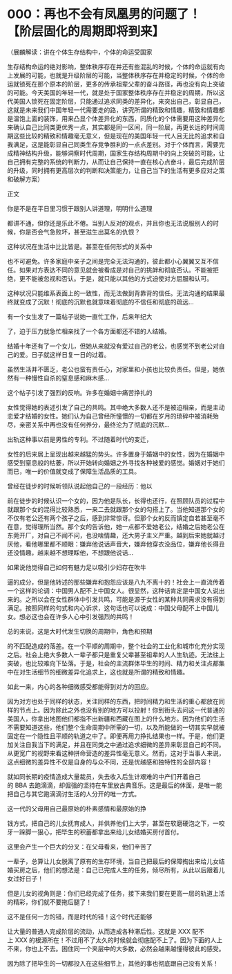 # 000：再也不会有凤凰男的问题了！【阶层固化的周期即将到来】

（展麟解读：讲在个体生存结构中，个体的命运受国家

生存结构命运的绝对影响，整体秩序存在并还有些混乱的时候，个体的命运就有向上发展的可能，也就是升级阶层的可能，当整体秩序存在并稳定的时候，个体的命运就锁死在那个原本的阶层，更多的传承祖辈父辈的奋斗路径，再也没有向上突破的可能。今天美国的年轻一代，就是处于国家整体秩序存在并稳定的周期，所以这代美国人锁死在固定阶层，只能通过追求同类的差异化，来突出自己，彰显自己，这就是未来我们中国年轻一代需要走的路，讲究所谓的精致和情趣，精致和情趣都是温饱上面的装饰，用来凸显个体差异化的东西，同质化的个体需要用这种差异化来确认自己比同类更优秀一点，其实都是同一区间，同一阶层，再更长远的时间周期这些比较的精致和情趣毫无意义，但是现在的美国年轻一代人且无比的追求和自我满足，这是能彰显自己同类生存竞争胜利的一点点差别。对于个体而言，需要完成精神结构升级，能够洞察时代周期，国家生存结构周期中的向上突破的可能，让自己拥有完整的系统的判断力，从而让自己保持一直在核心点奋斗，最后完成阶层的升级，同时拥有更高层次的判断和决策能力，让自己当下的生活有更多应对之策和破解方案）

正文

你是不是在平日里习惯于跟别人讲道理，明明什么道理

都讲不通，但你还是乐此不倦。当别人反对的观点，并且你也无法说服别人的时候，你是否会气急败坏，甚至滋生出莫名的仇恨？

这种状况在生活中比比皆是。甚至在任何形式的关系中

也不可避免。许多家庭中亲子之间是完全无法沟通的，彼此都小心翼翼又互不信任。如果对方表达不同的意见就会被看成是对自己的挑衅和彻底否认。不能被拒绝，更不能被忽视和否认。于是，就只能以其他的方式迫使对方屈服和认可。

这种状况只能维系表面上的一致性，而无法做到背靠背的信任。无法沟通的结果最终就变成了沉默！彻底的沉默也就意味着彻底的不信任和彻底的疏远…

有一个女生发了一篇帖子说她一直忙工作，后来年纪大

了，迫于压力就急忙相亲找了一个各方面都还不错的人结婚。

结婚十年还有了一个女儿，但她从来就没有爱过自己的老公，也感觉不到老公对自己的爱。日子就这样日复一日的过着。

虽然生活并不匮乏，老公也蛮有责任心，对家里和小孩也比较负责任。但是，她依然有一种慢性自杀的窒息感和麻木感…

这个帖子引发了强烈的反响。许多在婚姻中痛苦挣扎的

女性觉得她的表述引发了自己的共鸣。其中绝大多数人还不是被迫相亲，而是主动恋爱才结婚的女性。她们认为自己曾经所憧憬的一切都在岁月的琐碎中被消耗殆尽，亲密关系中再也没有任何养分，最终沦为了彻底的沉默…

出轨这种事以前是男性的专利。不过随着时代的变迁，

女性的后来居上呈现出越来越猛的势头。许多置身于婚姻中的女性，因为在婚姻中感受到窒息般的枯萎，所以开始转向婚姻之外寻找各种被爱的感觉。婚姻对于她们而已，唯一的价值就变成了保障生活品质的工具。

曾经在徒步的时候听领队说起他自己的一段经历：他以

前在徒步的时候认识一个女的，因为他是队长，长得也还行，在照顾队员的过程中就跟那个女的混得比较熟悉，一来二去就跟那个女的勾搭上了。当他知道那个女的不仅有老公还有两个孩子之后，感到非常惊讶。但那个女的反而镇定自若甚至毫不在意，觉得理所当然。那个女的告诉他，她一点都不爱她老公，结婚之后她老公在东莞开厂，对自己不闻不问，也没啥情趣，还大男子主义严重。越到后来她就越讨厌他，看他哪里都不顺眼：嫌弃他说话声音大，嫌弃他穿衣没品位，嫌弃他长得丑还没情趣，越来越不想理睬他，不想跟他说话…

如果说他觉得自己如何有魅力足以吸引少妇存在吹牛

逼的成分，但是他转述的那些嫌弃和抱怨应该是八九不离十的！社会上一直流传着一个这样的论调：中国男人配不上中国女人。很显然，这种话肯定是中国女人说出来的。之所以会在女性群体中引发共鸣，可能是源于女性的某种共同需求没有得到满足。按照同样的句式和内心诉求，这句话也可以说成：中国父母配不上中国儿女。想必这也会在许多人心中引发强烈的共鸣！

总的来说，这是大时代发生切换的周期中，角色和预期

的不匹配造成的落差。在一个平顺的周期中，整个社会的工业化和城市化充分实现之后。社会上绝大多数人一辈子都只是重复父辈甚至祖辈的人人生轨迹。无法往上突破，也比较难向下坠落。于是，社会的主流群体毕生的时间、精力和关注点都集中在对生活细节的细微差异化追求上，这也就是所谓的精致和情趣。

如此一来，内心的各种细微感受都能得到对方的回应。

因为对方也处于同样的状态，关注同样的东西，把时间精力和生活的重心都放在同样的节点上。因为除此之外也没有别的地方可以投射！你到街头去问这一代普通的美国人，你拿出地图他们都指不出新疆和西藏在图上的什么地方。因为他们的生活不需要知道这些，他们整个生命周期中所需的一切，以及所能做的一切其实早就被固定在一个隐性且平顺的轨道之中了。即便再用力挣扎结果也一样。于是，他们更加关注自我当下的满足，并且在同类之中通过追求细微的差异来彰显自己的不同。从更宽广的视野来看这种拼命营造的差异性毫无意义。然而，这对于当事人来说，这点细微的差异性不仅是自身的与众不同，还是优越感和独特性的全部内容！

就如同长期的疫情造成大量裁员，失去收入后生计艰难的中产们开着自己的 BBA 去跑滴滴，却倔强的坚持在车里放古典音乐。这是最后的体面，是唯一能把自己与其它跑滴滴讨生活的人分开的唯一方式。

这一代的父母用自己最原始的朴素感情和最原始的挣

钱方式，把自己的儿女抚育成人，并供养他们上大学，甚至在软磨硬泡之下，一咬牙一跺脚一狠心，把毕生的积蓄都拿出来给儿女结婚买房付首付。

这里会产生一个巨大的分叉：在父母看来，他们辛苦了

一辈子，总算让儿女脱离了原有的生存环境，当自己把最后的保障掏出来给儿女结婚买房之后，他们的想法是：自己已完成人生的任务，倾尽所有，从此以后跟着儿女过好日子！

但是儿女的视角则是：你们已经完成了任务，接下来我们要在更高一层的轨道上活的精彩，你们就不要拖后腿了！

这不是任何一方的错，而是时代的错！这个时代还能够

让大量的普通人完成阶层的流动，从而造成各种滞后性。这就是 XXX 配不上 XXX 的根源所在！不过用不了太久的时候就会彻底配不上了。因为下面的人上不来，你也上不去。困住同一个夹层中的大多数，必然会越来越懂得彼此的感受。

因为除了把毕生的一切都投入在这些细节上，其他的事也彻底跟自己没有关系！